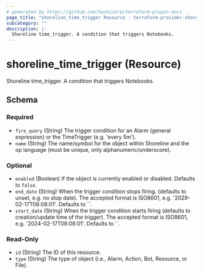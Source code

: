 ```yaml
---
# generated by https://github.com/hashicorp/terraform-plugin-docs
page_title: "shoreline_time_trigger Resource - terraform-provider-shoreline"
subcategory: ""
description: |-
  Shoreline time_trigger. A condition that triggers Notebooks.
---
```


# shoreline_time_trigger (Resource)

Shoreline time_trigger. A condition that triggers Notebooks.



<!-- schema generated by tfplugindocs -->
## Schema

### Required

- `fire_query` (String) The trigger condition for an Alarm (general expression) or the TimeTrigger (e.g. 'every 5m').
- `name` (String) The name/symbol for the object within Shoreline and the op language (must be unique, only alphanumeric/underscore).

### Optional

- `enabled` (Boolean) If the object is currently enabled or disabled. Defaults to `false`.
- `end_date` (String) When the trigger condition stops firing. (defaults to unset, e.g. no stop date). The accepted format is ISO8601, e.g. '2029-02-17T08:08:01'. Defaults to ``.
- `start_date` (String) When the trigger condition starts firing (defaults to creation/update time of the trigger). The accepted format is ISO8601, e.g. '2024-02-17T08:08:01'. Defaults to ``.

### Read-Only

- `id` (String) The ID of this resource.
- `type` (String) The type of object (i.e., Alarm, Action, Bot, Resource, or File).

